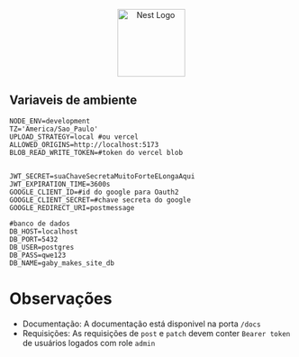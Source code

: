 <p align="center">
  <a href="http://nestjs.com/" target="blank"><img src="https://nestjs.com/img/logo-small.svg" width="120" alt="Nest Logo" /></a>
</p>

## Variaveis de ambiente

```properties
NODE_ENV=development
TZ='America/Sao_Paulo'
UPLOAD_STRATEGY=local #ou vercel
ALLOWED_ORIGINS=http://localhost:5173
BLOB_READ_WRITE_TOKEN=#token do vercel blob


JWT_SECRET=suaChaveSecretaMuitoForteELongaAqui
JWT_EXPIRATION_TIME=3600s 
GOOGLE_CLIENT_ID=#id do google para Oauth2
GOOGLE_CLIENT_SECRET=#chave secreta do google
GOOGLE_REDIRECT_URI=postmessage

#banco de dados
DB_HOST=localhost
DB_PORT=5432
DB_USER=postgres
DB_PASS=qwe123
DB_NAME=gaby_makes_site_db
```

# Observações

- Documentação: A documentação está disponivel na porta ``/docs``
- Requisições: As requisições de `post` e `patch` devem conter `Bearer token` de usuários logados com role `admin`
